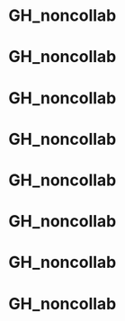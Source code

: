 # GH_noncollab
# GH_noncollab
# GH_noncollab
# GH_noncollab
# GH_noncollab
# GH_noncollab
# GH_noncollab
# GH_noncollab
